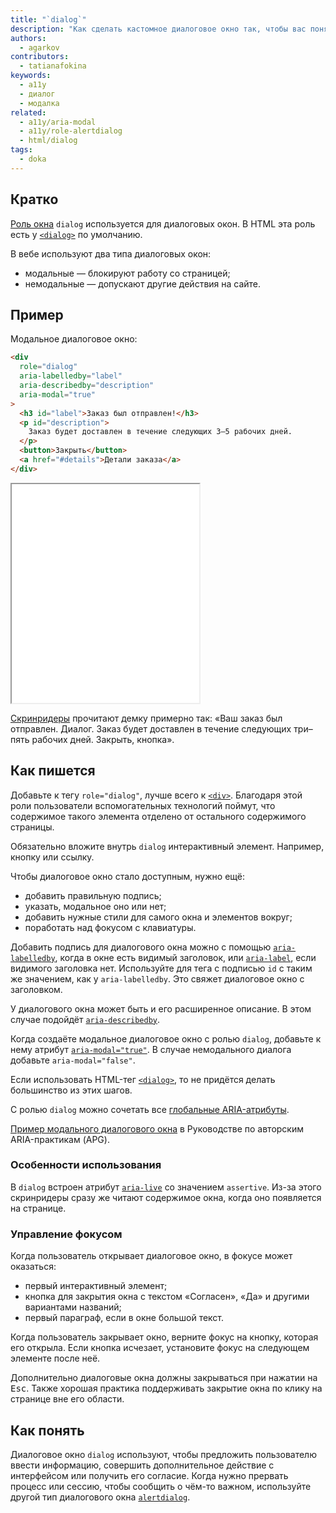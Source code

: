 ```yaml
---
title: "`dialog`"
description: "Как сделать кастомное диалоговое окно так, чтобы вас поняли даже скринридеры."
authors:
  - agarkov
contributors:
  - tatianafokina
keywords:
  - a11y
  - диалог
  - модалка
related:
  - a11y/aria-modal
  - a11y/role-alertdialog
  - html/dialog
tags:
  - doka
---
```


## Кратко

[Роль окна](/a11y/aria-roles/#roli-okon) `dialog` используется для диалоговых окон. В HTML эта роль есть у [`<dialog>`](/html/dialog/) по умолчанию.

В вебе используют два типа диалоговых окон:

- модальные — блокируют работу со страницей;
- немодальные — допускают другие действия на сайте.

## Пример

Модальное диалоговое окно:

```html
<div
  role="dialog"
  aria-labelledby="label"
  aria-describedby="description"
  aria-modal="true"
>
  <h3 id="label">Заказ был отправлен!</h3>
  <p id="description">
    Заказ будет доставлен в течение следующих 3–5 рабочих дней.
  </p>
  <button>Закрыть</button>
  <a href="#details">Детали заказа</a>
</div>
```

<iframe title="Кастомное модальное окно" src="demos/custom-modal-dialog/" height="350"></iframe>

[Скринридеры](/a11y/screenreaders/) прочитают демку примерно так: «Ваш заказ был отправлен. Диалог. Заказ будет доставлен в течение следующих три–пять рабочих дней. Закрыть, кнопка».

## Как пишется

Добавьте к тегу `role="dialog"`, лучше всего к [`<div>`](/html/div/). Благодаря этой роли пользователи вспомогательных технологий поймут, что содержимое такого элемента отделено от остального содержимого страницы.

Обязательно вложите внутрь `dialog` интерактивный элемент. Например, кнопку или ссылку.

Чтобы диалоговое окно стало доступным, нужно ещё:

- добавить правильную подпись;
- указать, модальное оно или нет;
- добавить нужные стили для самого окна и элементов вокруг;
- поработать над фокусом с клавиатуры.

Добавить подпись для диалогового окна можно с помощью [`aria-labelledby`](/a11y/aria-labelledby/), когда в окне есть видимый заголовок, или [`aria-label`](/a11y/aria-label/), если видимого заголовка нет. Используйте для тега с подписью `id` с таким же значением, как у `aria-labelledby`. Это свяжет диалоговое окно с заголовком.

У диалогового окна может быть и его расширенное описание. В этом случае подойдёт [`aria-describedby`](/a11y/aria-describedby/).

Когда создаёте модальное диалоговое окно с ролью `dialog`, добавьте к нему атрибут [`aria-modal="true"`](/a11y/aria-modal/). В случае немодального диалога добавьте `aria-modal="false"`.

Если использовать HTML-тег [`<dialog>`](/html/dialog/), то не придётся делать большинство из этих шагов.

С ролью `dialog` можно сочетать все [глобальные ARIA-атрибуты](/a11y/aria-attrs/#globalnye-atributy).

[Пример модального диалогового окна](https://www.w3.org/WAI/ARIA/apg/patterns/dialog-modal/) в Руководстве по авторским ARIA-практикам (APG).

### Особенности использования

В `dialog` встроен атрибут [`aria-live`](/a11y/aria-live/) со значением `assertive`. Из-за этого скринридеры сразу же читают содержимое окна, когда оно появляется на странице.

### Управление фокусом

Когда пользователь открывает диалоговое окно, в фокусе может оказаться:

- первый интерактивный элемент;
- кнопка для закрытия окна с текстом «Согласен», «Да» и другими вариантами названий;
- первый параграф, если в окне большой текст.

Когда пользователь закрывает окно, верните фокус на кнопку, которая его открыла. Если кнопка исчезает, установите фокус на следующем элементе после неё.

Дополнительно диалоговые окна должны закрываться при нажатии на <kbd>Esc</kbd>. Также хорошая практика поддерживать закрытие окна по клику на странице вне его области.

## Как понять

Диалоговое окно `dialog` используют, чтобы предложить пользователю ввести информацию, совершить дополнительное действие с интерфейсом или получить его согласие. Когда нужно прервать процесс или сессию, чтобы сообщить о чём-то важном, используйте другой тип диалогового окна [`alertdialog`](/a11y/role-alertdialog/).
